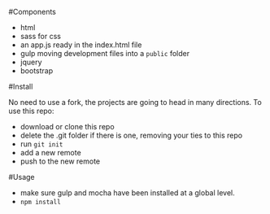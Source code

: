 #Components

* html
* sass for css
* an app.js ready in the index.html file
* gulp moving development files into a `public` folder
* jquery
* bootstrap


#Install

No need to use a fork, the projects are going to head in many directions. To use this repo:

* download or clone this repo
* delete the .git folder if there is one, removing your ties to this repo
* run `git init`
* add a new remote
* push to the new remote

#Usage

* make sure gulp and mocha have been installed at a global level.
* `npm install`
